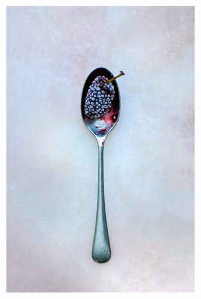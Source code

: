 [![Header](https://raw.githubusercontent.com/manuepeva/E-Commerce-React-StrapiJS/master/src/img/chinese-spoon.jpg "Header")](https://raw.githubusercontent.com/manuepeva/E-Commerce-React-StrapiJS/master/src/img/chinese-spoon.jpg/)
